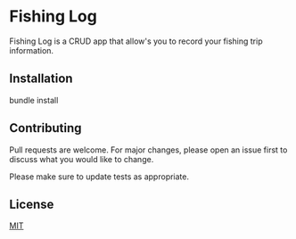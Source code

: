 # Fishing Log

Fishing Log is a CRUD app that allow's you to record your fishing trip information.

## Installation

bundle install

## Contributing
Pull requests are welcome. For major changes, please open an issue first to discuss what you would like to change.

Please make sure to update tests as appropriate.

## License
[MIT](https://choosealicense.com/licenses/mit/)

